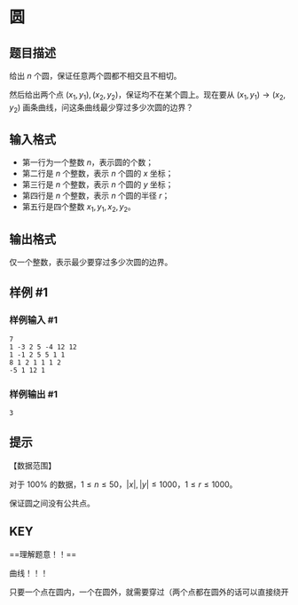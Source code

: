 # 圆

## 题目描述

给出 $n$ 个圆，保证任意两个圆都不相交且不相切。  

然后给出两个点 $(x_1,y_1),(x_2,y_2)$，保证均不在某个圆上。现在要从 $(x_1,y_1) \to (x_2,y_2)$ 画条曲线，问这条曲线最少穿过多少次圆的边界？

## 输入格式

- 第一行为一个整数 $n$，表示圆的个数；
- 第二行是 $n$ 个整数，表示 $n$ 个圆的 $x$ 坐标；
- 第三行是 $n$ 个整数，表示 $n$ 个圆的 $y$ 坐标；
- 第四行是 $n$ 个整数，表示 $n$ 个圆的半径 $r$；
- 第五行是四个整数 $x_1,y_1,x_2,y_2$。

## 输出格式

仅一个整数，表示最少要穿过多少次圆的边界。

## 样例 #1

### 样例输入 #1

```
7
1 -3 2 5 -4 12 12
1 -1 2 5 5 1 1
8 1 2 1 1 1 2
-5 1 12 1
```

### 样例输出 #1

```
3
```

## 提示

【数据范围】  

对于 $100\%$ 的数据，$1\le n \le 50$，$|x|,|y| \le 1000$，$1 \le r \le 1000$。

保证圆之间没有公共点。



## KEY

==理解题意！！==



曲线！！！

只要一个点在圆内，一个在圆外，就需要穿过（两个点都在圆外的话可以直接绕开

